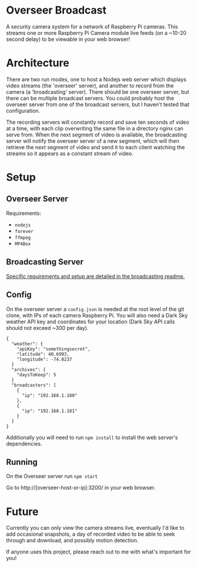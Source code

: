 # Overseer Broadcast

A security camera system for a network of Raspberry Pi cameras. This streams one or more Raspberry Pi Camera module live feeds (on a ~10-20 second delay) to be viewable in your web browser!

# Architecture
There are two run modes, one to host a Nodejs web server which displays video streams (the 'overseer' server), and another to record from the camera (a 'broadcasting' server). There should be one overseer server, but there can be multiple broadcast servers. You could probably host the overseer server from one of the broadcast servers, but I haven't tested that configuration.

The recording servers will constantly record and save ten seconds of video at a time, with each clip overwriting the same file in a directory nginx can serve from.
When the next segment of video is available, the broadcasting server will notify the overseer server of a new segment, which will then retrieve the next segment of video and send it to each client watching the streams so it appears as a constant stream of video.
 
# Setup
 
## Overseer Server

Requirements:

* `nodejs`
* `forever`
* `ffmpeg`
* `MP4Box`

## Broadcasting Server

[Specific requirements and setup are detailed in the broadcasting readme.](https://github.com/sheodox/overseer-broadcast/blob/master/broadcaster-src/README.md)

## Config
On the overseer server a `config.json` is needed at the root level of the git clone, with IPs of each camera Raspberry Pi. You will also need a Dark Sky weather API key and coordinates for your location (Dark Sky API calls should not exceed ~300 per day).
```
{
  "weather": {
    "apiKey": "somethingsecret",
    "latitude": 40.6993,
    "longitude": -74.0237
  }
  "archives": {
    "daysToKeep": 5
  }
  "broadcasters": [
    {
      "ip": "192.168.1.180"
    },
    {
      "ip": "192.168.1.181"
    }
  ]
}
```
Additionally you will need to run `npm install` to install the web server's dependencies.

## Running
On the Overseer server run `npm start`

Go to http://[overseer-host-or-ip]:3200/ in your web browser.

# Future

Currently you can only view the camera streams live, eventually I'd like to add occasional snapshots, a day of recorded video to be able to seek through and download, and possibly motion detection.

If anyone uses this project, please reach out to me with what's important for you!

